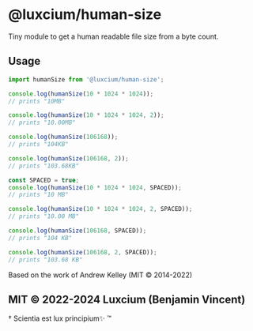# @luxcium/human-size

Tiny module to get a human readable file size from a byte count.

## Usage

```ts
import humanSize from '@luxcium/human-size';

console.log(humanSize(10 * 1024 * 1024));
// prints "10MB"

console.log(humanSize(10 * 1024 * 1024, 2));
// prints "10.00MB"

console.log(humanSize(106168));
// prints "104KB"

console.log(humanSize(106168, 2));
// prints "103.68KB"

const SPACED = true;
console.log(humanSize(10 * 1024 * 1024, SPACED));
// prints "10 MB"

console.log(humanSize(10 * 1024 * 1024, 2, SPACED));
// prints "10.00 MB"

console.log(humanSize(106168, SPACED));
// prints "104 KB"

console.log(humanSize(106168, 2, SPACED));
// prints "103.68 KB"
```

Based on the work of Andrew Kelley (MIT © 2014-2022)

## MIT © 2022-2024 Luxcium (Benjamin Vincent)

† Scientia est lux principium✨ ™
